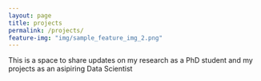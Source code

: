 ```yaml
---
layout: page
title: projects
permalink: /projects/
feature-img: "img/sample_feature_img_2.png"
---
```


This is a space to share updates on my research as a PhD student and my projects as an asipiring Data Scientist
